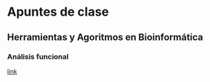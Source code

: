 # Apuntes de clase
## Herramientas y Agoritmos en Bioinformática 
### Análisis funcional
[link](https://amoyag.github.io/GeneID_Conversion.md)
